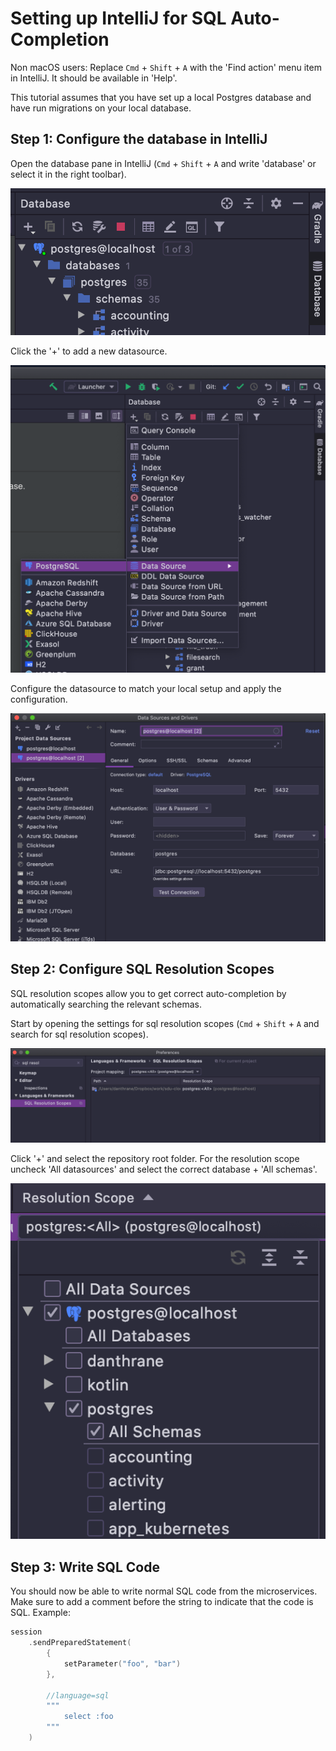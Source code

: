 # Setting up IntelliJ for SQL Auto-Completion

Non macOS users: Replace `Cmd` + `Shift` + `A` with the 'Find action' menu item in IntelliJ. It should be available in
'Help'.

This tutorial assumes that you have set up a local Postgres database and have run migrations on your local database.

## Step 1: Configure the database in IntelliJ

Open the database pane in IntelliJ (`Cmd` + `Shift` + `A` and write 'database' or select it in the right toolbar).

![](database-pane.png)

Click the '+' to add a new datasource.

![](add-datasource.png)

Configure the datasource to match your local setup and apply the configuration.

![](configure-datasource.png)

## Step 2: Configure SQL Resolution Scopes

SQL resolution scopes allow you to get correct auto-completion by automatically searching the relevant schemas.

Start by opening the settings for sql resolution scopes (`Cmd` + `Shift` + `A` and search for sql resolution scopes).

![](sql-resolution.png)

Click '+' and select the repository root folder. For the resolution scope uncheck 'All datasources' and select the 
correct database + 'All schemas'.

![](select-resolution.png)

## Step 3: Write SQL Code

You should now be able to write normal SQL code from the microservices. Make sure to add a comment before the string
to indicate that the code is SQL. Example:

```kotlin
session
    .sendPreparedStatement(
        {
            setParameter("foo", "bar")
        },
        
        //language=sql
        """
            select :foo 
        """
    )
```
